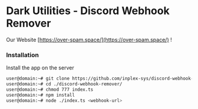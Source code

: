 # Dark Utilities - Discord Webhook Remover

Our Website [https://over-spam.space/](https://over-spam.space/) !

### Installation
Install the app on the server
```sh
user@domain:~# git clone https://github.com/inplex-sys/discord-webhook-remover.git
user@domain:~# cd ./discord-webhook-remover/
user@domain:~# chmod 777 index.ts
user@domain:~# npm install
user@domain:~# node ./index.ts <webhook-url>
```
